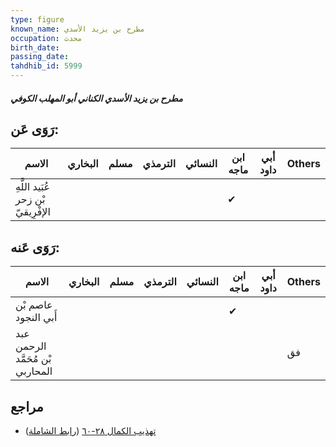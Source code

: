 ```yaml
---
type: figure
known_name: مطرح بن يزيد الأسدي
occupation: محدث
birth_date:
passing_date:
tahdhib_id: 5999
---
```

##### مطرح بن يزيد الأسدي الكناني أبو المهلب الكوفي

## رَوَى عَن:
| الاسم                              | البخاري | مسلم | الترمذي | النسائي | ابن ماجه | أبي داود | Others |
| ---------------------------------- | ------- | ---- | ------- | ------- | -------- | -------- | ------ |
| عُبَيد اللَّهِ بْن زحر الإفْرِيقيّ |         |      |         |         | ✔        |          |        |
## رَوَى عَنه:
| الاسم                            | البخاري | مسلم | الترمذي | النسائي | ابن ماجه | أبي داود | Others |
| -------------------------------- | ------- | ---- | ------- | ------- | -------- | -------- | ------ |
| عاصم بْن أَبي النجود             |         |      |         |         | ✔        |          |        |
| عبد الرحمن بْن مُحَمَّد المحاربي |         |      |         |         |          |          | فق     |
## مراجع
- [تهذيب الكمال ٢٨-٦٠](obsidian://open?vault=Tahdhib-al-Kamal&file=Figures/٥٩٩٩-مطرح%20بن%20يزيد%20الأسدي%20الكناني%20أبو%20المهلب%20الكوفي) ([رابط الشاملة](https://shamela.ws/book/3722/15035))